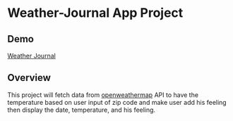 # Weather-Journal App Project
## Demo
[Weather Journal](https://weather-journal-ahmed.herokuapp.com/)
## Overview
This project will fetch data from [openweathermap](https://openweathermap.org/) API to have the temperature based on user input of zip code and make user add his feeling
then display the date, temperature, and his feeling.
